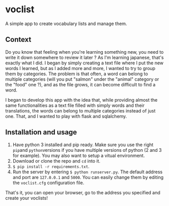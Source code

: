 # voclist
A simple app to create vocabulary lists and manage them.

## Context
Do you know that feeling when you're learning something new, you need to write it down somewhere to review it later ? 
As I'm learning japanese, that's exactly what I did. I began by simply creating a text file where I put the new words I learned, but
as I added more and more, I wanted to try to group them by categories. The problem is that often, a word can belong to multiple 
categories (will you put "salmon" under the "animal" category or the "food" one ?), and as the file grows, it can become 
difficult to find a word.

I began to develop this app with the idea that, while providing almost the same functionalities as a text file filled with simply 
words and their translations, the words can belong to multiple categories instead of just one.
That, and I wanted to play with flask and sqlalchemy.

## Installation and usage
1. Have python 3 installed and pip ready. Make sure you use the right `pip`and `python`versions if you have multiple versions of python (2 and 3 for example). You may also want to setup a vitual environment.
2. Download or clone the repo and `cd` into it.
3. `$ pip install -r requirements.txt`.
4. Run the server by entering `$ python runserver.py`. The default address and port are `127.0.0.1` and `5000`. You can easily change
them by editing the `voclist.cfg` configuration file.

That's it, you can open your browser, go to the address you specified and create your voclists!

